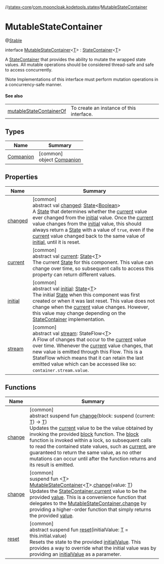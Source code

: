 //[statex-core](../../../index.md)/[com.mooncloak.kodetools.statex](../index.md)/[MutableStateContainer](index.md)

# MutableStateContainer

@[Stable](https://developer.android.com/reference/kotlin/androidx/compose/runtime/Stable.html)

interface [MutableStateContainer](index.md)&lt;[T](index.md)&gt; : [StateContainer](../-state-container/index.md)&lt;[T](index.md)&gt; 

A [StateContainer](../-state-container/index.md) that provides the ability to mutate the wrapped state values. All mutable operations should be considered thread-safe and safe to access concurrently.

!Note Implementations of this interface must perform mutation operations in a concurrency-safe manner.

#### See also

| | |
|---|---|
| [mutableStateContainerOf](../mutable-state-container-of.md) | To create an instance of this interface. |

## Types

| Name | Summary |
|---|---|
| [Companion](-companion/index.md) | [common]<br>object [Companion](-companion/index.md) |

## Properties

| Name | Summary |
|---|---|
| [changed](../-state-container/changed.md) | [common]<br>abstract val [changed](../-state-container/changed.md): [State](https://developer.android.com/reference/kotlin/androidx/compose/runtime/State.html)&lt;[Boolean](https://kotlinlang.org/api/latest/jvm/stdlib/kotlin/-boolean/index.html)&gt;<br>A [State](https://developer.android.com/reference/kotlin/androidx/compose/runtime/State.html) that determines whether the [current](../-state-container/current.md) value ever changed from the [initial](../-state-container/initial.md) value. Once the [current](../-state-container/current.md) value changes from the [initial](../-state-container/initial.md) value, this should always return a [State](https://developer.android.com/reference/kotlin/androidx/compose/runtime/State.html) with a value of `true`, even if the [current](../-state-container/current.md) value changed back to the same value of [initial](../-state-container/initial.md), until it is reset. |
| [current](../-state-container/current.md) | [common]<br>abstract val [current](../-state-container/current.md): [State](https://developer.android.com/reference/kotlin/androidx/compose/runtime/State.html)&lt;[T](index.md)&gt;<br>The current [State](https://developer.android.com/reference/kotlin/androidx/compose/runtime/State.html) for this component. This value can change over time, so subsequent calls to access this property can return different values. |
| [initial](../-state-container/initial.md) | [common]<br>abstract val [initial](../-state-container/initial.md): [State](https://developer.android.com/reference/kotlin/androidx/compose/runtime/State.html)&lt;[T](index.md)&gt;<br>The initial [State](https://developer.android.com/reference/kotlin/androidx/compose/runtime/State.html) when this component was first created or when it was last reset. This value does not change when the [current](../-state-container/current.md) value changes. However, this value may change depending on the [StateContainer](../-state-container/index.md) implementation. |
| [stream](../-state-container/stream.md) | [common]<br>abstract val [stream](../-state-container/stream.md): StateFlow&lt;[T](index.md)&gt;<br>A Flow of changes that occur to the [current](../-state-container/current.md) value over time. Whenever the [current](https://developer.android.com/reference/kotlin/androidx/compose/runtime/State.html) value changes, that new value is emitted through this Flow. This is a StateFlow which means that it can retain the last emitted value which can be accessed like so: `container.stream.value`. |

## Functions

| Name | Summary |
|---|---|
| [change](change.md) | [common]<br>abstract suspend fun [change](change.md)(block: suspend (current: [T](index.md)) -&gt; [T](index.md))<br>Updates the [current](../../../../statex-core/com.mooncloak.kodetools.statex/-mutable-state-container/current.md) value to be the value obtained by invoking the provided [block](change.md) function. The [block](change.md) function is invoked within a lock, so subsequent calls to read the contained state values, such as [current](../../../../statex-core/com.mooncloak.kodetools.statex/-mutable-state-container/current.md), are guaranteed to return the same value, as no other mutations can occur until after the function returns and its result is emitted. |
| [change](../change.md) | [common]<br>suspend fun &lt;[T](../change.md)&gt; [MutableStateContainer](index.md)&lt;[T](../change.md)&gt;.[change](../change.md)(value: [T](../change.md))<br>Updates the [StateContainer.current](../-state-container/current.md) value to be the provided [value](../change.md). This is a convenience function that delegates to the [MutableStateContainer.change](change.md) by providing a higher-order function that simply returns the provided [value](../change.md). |
| [reset](reset.md) | [common]<br>abstract suspend fun [reset](reset.md)(initialValue: [T](index.md) = this.initial.value)<br>Resets the state to the provided [initialValue](reset.md). This provides a way to override what the initial value was by providing an [initialValue](reset.md) as a parameter. |
